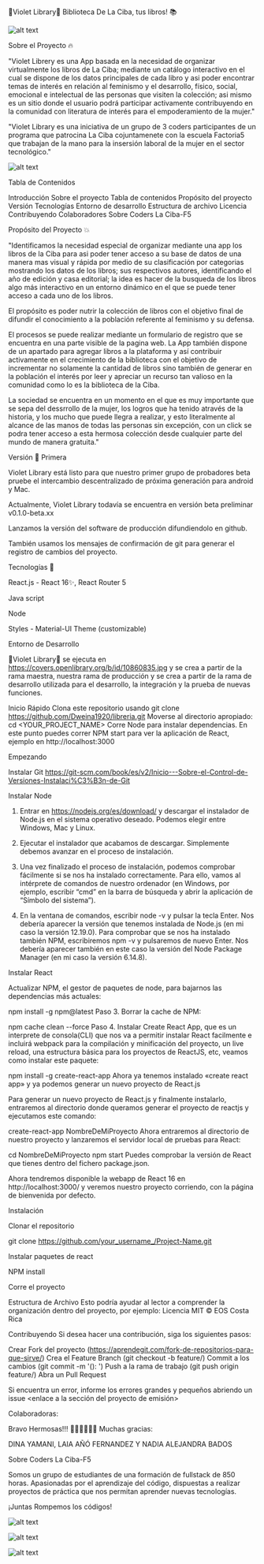 🌸Violet Library🌸
Biblioteca De La Ciba, tus libros! 📚

![alt text](https://i.pinimg.com/originals/a3/4a/c0/a34ac0147df04483086cf65d7fc12cd2.gif)


Sobre el Proyecto 🔥


"Violet Librery es una App basada en la necesidad de organizar virtualmente los libros de La Ciba; mediante un catálogo interactivo en el cual se dispone de los datos principales de cada libro y asi poder encontrar temas de interés en relación al feminismo y el desarrollo, físico, social, emocional e intelectual de las personas que visiten la  colección; asi mismo es un sitio donde el usuario podrá participar activamente  contribuyendo en la comunidad con literatura de interés  para el empoderamiento de la mujer."

"Violet Library es una iniciativa de un grupo de 3 coders participantes  de un programa que patrocina La Ciba  cojuntamenete con la escuela Factoria5 que trabajan de la mano para la insersión laboral de la mujer en el sector tecnológico."


![alt text](https://revistamirall.com/wp-content/uploads/2022/03/Aula-Magna-La-Ciba-696x463.jpg)


Tabla de Contenidos

Introducción 
Sobre el proyecto
Tabla de contenidos
Propósito del proyecto
Versión
Tecnologías
Entorno de desarrollo
Estructura de archivo
Licencia
Contribuyendo
Colaboradores
Sobre Coders La Ciba-F5 

Propósito del Proyecto 💥

"Identificamos la necesidad especial de organizar mediante una app los libros de la Ciba para asi poder tener acceso a su base de datos de una manera mas visual y rápida  por medio de su clasificación por categorias mostrando los datos de los libros; sus respectivos autores, identificando el año de edición y casa editorial; la idea es hacer de la busqueda de los libros algo más interactivo en un entorno dinámico en el que se puede tener acceso a cada uno de los libros.

 El propósito es poder nutrir la colección de libros con el objetivo final de difundir el conocimiento  a la población referente al feminismo y su defensa.
 
  El procesos  se puede realizar mediante un formulario de registro que se encuentra en una parte visible de la pagina web. La App también dispone de un apartado para agregar libros a la plataforma  y así contribuir activamente en el crecimiento de la biblioteca con el objetivo de incrementar no solamente la cantidad de libros sino también de generar en la población el interés por leer y apreciar un recurso tan valioso en la comunidad como lo es la biblioteca de la Ciba.

La sociedad se encuentra en un momento en el que es muy importante que se sepa del dessrrollo de la mujer, los logros que ha tenido através de la historia, y los mucho que puede llegra a realizar, y esto literalmente al alcance de las manos de todas las personas sin excepción, con un click se podra tener acceso a esta hermosa colección desde cualquier parte del mundo de manera gratuita."



Versión 🌟
Primera

Violet Library está listo para que nuestro primer grupo de probadores beta pruebe el intercambio descentralizado de próxima generación para android y Mac.

Actualmente, Violet Library todavía se encuentra en versión beta preliminar v0.1.0-beta.xx

Lanzamos la versión del software de producción difundiendolo en github.

También usamos los mensajes de confirmación de git para generar el registro de cambios del proyecto.



Tecnologías 🚀


React.js - React 16✨, React Router 5

Java script

Node

Styles - Material-UI Theme (customizable)


Entorno de Desarrollo



🌸Violet Library🌸 se ejecuta en https://covers.openlibrary.org/b/id/10860835.jpg y se crea a partir de la rama maestra, nuestra rama de producción y se crea a partir de la rama de desarrollo utilizada para el desarrollo, la integración y la prueba de nuevas funciones.

Inicio Rápido
Clona este repositorio usando git clone https://github.com/Dweina1920/libreria.git
Moverse al directorio apropiado: cd <YOUR_PROJECT_NAME>
Corre Node para instalar dependencias. En este punto puedes correr NPM start para ver la aplicación de React, ejemplo en http://localhost:3000

Empezando

Instalar Git
https://git-scm.com/book/es/v2/Inicio---Sobre-el-Control-de-Versiones-Instalaci%C3%B3n-de-Git

Instalar Node
1. Entrar en https://nodejs.org/es/download/ y descargar el instalador de Node.js en el sistema operativo deseado. Podemos elegir entre Windows, Mac y Linux.


2. Ejecutar el instalador que acabamos de descargar. Simplemente debemos avanzar en el proceso de instalación.


3. Una vez finalizado el proceso de instalación, podemos comprobar fácilmente si se nos ha instalado correctamente. Para ello, vamos al intérprete de comandos de nuestro ordenador (en Windows, por ejemplo, escribir “cmd” en la barra de búsqueda y abrir la aplicación de “Símbolo del sistema”).



4. En la ventana de comandos, escribir node -v y pulsar la tecla Enter. Nos debería aparecer la versión que tenemos instalada de Node.js (en mi caso la versión 12.19.0). Para comprobar que se nos ha instalado también NPM, escribiremos npm -v y pulsaremos de nuevo Enter. Nos debería aparecer también en este caso la versión del Node Package Manager (en mi caso la versión 6.14.8).

Instalar React

Actualizar NPM, el gestor de paquetes de node, para bajarnos las dependencias más actuales:

npm install -g npm@latest
Paso 3. Borrar la cache de NPM:

npm cache clean --force
Paso 4. Instalar Create React App, que es un interprete de consola(CLI) que nos va a permitir instalar React facilmente e incluirá webpack para la compilación y minificación del proyecto, un live reload, una estructura básica para los proyectos de ReactJS, etc, veamos como instalar este paquete:

npm install -g create-react-app
Ahora ya tenemos instalado «create react app» y ya podemos generar un nuevo proyecto de React.js

Para generar un nuevo proyecto de React.js y finalmente instalarlo, entraremos al directorio donde queramos generar el proyecto de reactjs y ejecutamos este comando:

create-react-app NombreDeMiProyecto
Ahora entraremos al directorio de nuestro proyecto y lanzaremos el servidor local de pruebas para React:

cd NombreDeMiProyecto
npm start
Puedes comprobar la versión de React que tienes dentro del fichero package.json.

Ahora tendremos disponible la webapp de React 16 en http://localhost:3000/ y veremos nuestro proyecto corriendo, con la página de bienvenida por defecto.

Instalación

Clonar el repositorio

git clone https://github.com/your_username_/Project-Name.git

Instalar paquetes de react

NPM install


Corre el proyecto


Estructura de Archivo
Esto podría ayudar al lector a comprender la organización dentro del proyecto, por ejemplo:
Licencia
MIT © EOS Costa Rica

Contribuyendo
Si desea hacer una contribución, siga los siguientes pasos:

Crear Fork del proyecto  (https://aprendegit.com/fork-de-repositorios-para-que-sirve/)
Crea el Feature Branch (git checkout -b feature/)
Commit a los cambios (git commit -m '<type>(<scope>): <subject>')
Push a la rama de trabajo (git push origin feature/)
Abra un Pull Request


Si encuentra un error, informe los errores grandes y pequeños abriendo un issue <enlace a la sección del proyecto de emisión>

Colaboradoras:

Bravo Hermosas!!! 💃🏻💃🏻💃🏻 Muchas gracias:

DINA YAMANI, LAIA AÑÓ FERNANDEZ Y NADIA ALEJANDRA BADOS 

Sobre Coders La Ciba-F5

Somos un grupo de estudiantes de una formación de fullstack de 850 horas. Apasionadas por el aprendizaje del código, dispuestas a realizar proyectos de práctica que nos permitan aprender nuevas tecnologías.

¡Juntas Rompemos los códigos!

![alt text](https://i.pinimg.com/originals/ba/55/f9/ba55f9e644e039c79c978dbaf5e7285d.gif)
 
![alt text](https://pbs.twimg.com/profile_images/1543892567904980992/KatY95Hn_400x400.jpg)
 
![alt text](https://laciba.gramenet.cat/typo3conf/ext/theme_ciba/Resources/Public/images/ciba-logo.png)
